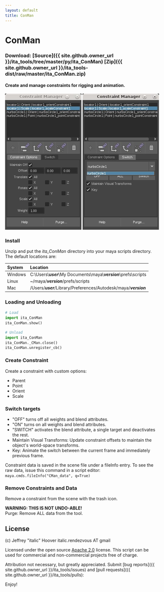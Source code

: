 ```yaml
---
layout: default
title: ConMan
---
```


# ConMan
### Download: [Source]({{ site.github.owner_url }}/ita_tools/tree/master/py/ita_ConMan) [Zip]({{ site.github.owner_url }}/ita_tools-dist/raw/master/ita_ConMan.zip)  
#### Create and manage constraints for rigging and animation.

![ConMan](/assets/img/conman1.jpg)
![ConMan](/assets/img/conman2.jpg)

### Install
Unzip and put the _ita_ConMan_ directory into your maya scripts directory.
The default locations are:

| System  | Location |
| :-----  | :-----   |
| Windows | C:\Users\\_**user**_\My Documents\maya\\_**version**_\prefs\scripts |
| Linux   | ~/maya/_**version**_/prefs/scripts                                  |
| Mac     | /Users/_**user**_/Library/Preferences/Autodesk/maya/_**version**_   |

### Loading and Unloading
```python
# Load
import ita_ConMan
ita_ConMan.show()
```

```python
# Unload
import ita_ConMan
ita_ConMan._CMan.close()
ita_ConMan.unregister_cb()
```

### Create Constraint
Create a constraint with custom options:
* Parent
* Point
* Orient
* Scale


### Switch targets
* "OFF" turns off all weights and blend attributes.
* "ON" turns on all weights and blend attributes.
* "SWITCH" activates the blend attribute, a single target and deactivates the rest.
* Maintain Visual Transforms: Update constraint offsets to maintain the object's world-space transforms.
* Key: Animate the switch between the current frame and immediately previous frame.

Constraint data is saved in the scene file under a fileInfo entry.
To see the raw data, issue this command in a script editor:  
`maya.cmds.fileInfo("CMan_data", q=True)`

### Remove Constraints and Data

Remove a constraint from the scene with the trash icon.

__WARNING: THIS IS NOT UNDO-ABLE!__  
Purge: Remove ALL data from the tool.


## License

(c) Jeffrey "italic" Hoover
italic.rendezvous AT gmail

Licensed under the open source
[Apache 2.0](https://www.apache.org/licenses/LICENSE-2.0)
license. This script can be used for commercial
and non-commercial projects free of charge.

Attribution not necessary, but greatly appreciated.
Submit [bug reports]({{ site.github.owner_url }}/ita_tools/issues)
and [pull requests]({{ site.github.owner_url }}/ita_tools/pulls):

Enjoy!
